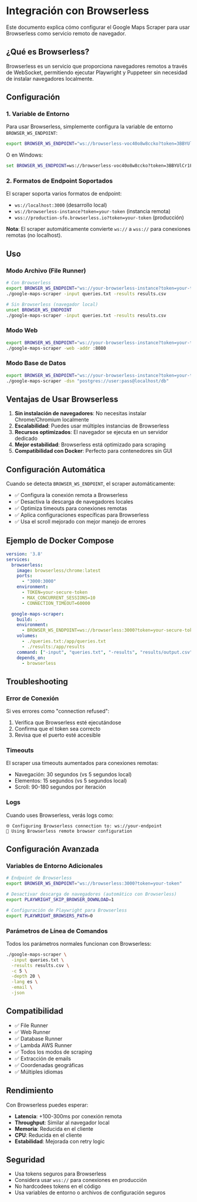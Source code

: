 # Integración con Browserless

Este documento explica cómo configurar el Google Maps Scraper para usar Browserless como servicio remoto de navegador.

## ¿Qué es Browserless?

Browserless es un servicio que proporciona navegadores remotos a través de WebSocket, permitiendo ejecutar Playwright y Puppeteer sin necesidad de instalar navegadores localmente.

## Configuración

### 1. Variable de Entorno

Para usar Browserless, simplemente configura la variable de entorno `BROWSER_WS_ENDPOINT`:

```bash
export BROWSER_WS_ENDPOINT="ws://browserless-voc40o8w8ccko?token=3BBYUlCr1FLPDIrMgE"
```

O en Windows:
```cmd
set BROWSER_WS_ENDPOINT=ws://browserless-voc40o8w8ccko?token=3BBYUlCr1FLPDIrMgE
```

### 2. Formatos de Endpoint Soportados

El scraper soporta varios formatos de endpoint:

- `ws://localhost:3000` (desarrollo local)
- `ws://browserless-instance?token=your-token` (instancia remota)
- `wss://production-sfo.browserless.io?token=your-token` (producción)

**Nota**: El scraper automáticamente convierte `ws://` a `wss://` para conexiones remotas (no localhost).

## Uso

### Modo Archivo (File Runner)

```bash
# Con Browserless
export BROWSER_WS_ENDPOINT="ws://your-browserless-instance?token=your-token"
./google-maps-scraper -input queries.txt -results results.csv

# Sin Browserless (navegador local)
unset BROWSER_WS_ENDPOINT
./google-maps-scraper -input queries.txt -results results.csv
```

### Modo Web

```bash
export BROWSER_WS_ENDPOINT="ws://your-browserless-instance?token=your-token"
./google-maps-scraper -web -addr :8080
```

### Modo Base de Datos

```bash
export BROWSER_WS_ENDPOINT="ws://your-browserless-instance?token=your-token"
./google-maps-scraper -dsn "postgres://user:pass@localhost/db"
```

## Ventajas de Usar Browserless

1. **Sin instalación de navegadores**: No necesitas instalar Chrome/Chromium localmente
2. **Escalabilidad**: Puedes usar múltiples instancias de Browserless
3. **Recursos optimizados**: El navegador se ejecuta en un servidor dedicado
4. **Mejor estabilidad**: Browserless está optimizado para scraping
5. **Compatibilidad con Docker**: Perfecto para contenedores sin GUI

## Configuración Automática

Cuando se detecta `BROWSER_WS_ENDPOINT`, el scraper automáticamente:

- ✅ Configura la conexión remota a Browserless
- ✅ Desactiva la descarga de navegadores locales
- ✅ Optimiza timeouts para conexiones remotas
- ✅ Aplica configuraciones específicas para Browserless
- ✅ Usa el scroll mejorado con mejor manejo de errores

## Ejemplo de Docker Compose

```yaml
version: '3.8'
services:
  browserless:
    image: browserless/chrome:latest
    ports:
      - "3000:3000"
    environment:
      - TOKEN=your-secure-token
      - MAX_CONCURRENT_SESSIONS=10
      - CONNECTION_TIMEOUT=60000

  google-maps-scraper:
    build: .
    environment:
      - BROWSER_WS_ENDPOINT=ws://browserless:3000?token=your-secure-token
    volumes:
      - ./queries.txt:/app/queries.txt
      - ./results:/app/results
    command: ["-input", "queries.txt", "-results", "results/output.csv"]
    depends_on:
      - browserless
```

## Troubleshooting

### Error de Conexión

Si ves errores como "connection refused":

1. Verifica que Browserless esté ejecutándose
2. Confirma que el token sea correcto
3. Revisa que el puerto esté accesible

### Timeouts

El scraper usa timeouts aumentados para conexiones remotas:

- Navegación: 30 segundos (vs 5 segundos local)
- Elementos: 15 segundos (vs 5 segundos local)
- Scroll: 90-180 segundos por iteración

### Logs

Cuando uses Browserless, verás logs como:

```
🌐 Configuring Browserless connection to: ws://your-endpoint
🚀 Using Browserless remote browser configuration
```

## Configuración Avanzada

### Variables de Entorno Adicionales

```bash
# Endpoint de Browserless
export BROWSER_WS_ENDPOINT="ws://browserless:3000?token=your-token"

# Desactivar descarga de navegadores (automático con Browserless)
export PLAYWRIGHT_SKIP_BROWSER_DOWNLOAD=1

# Configuración de Playwright para Browserless
export PLAYWRIGHT_BROWSERS_PATH=0
```

### Parámetros de Línea de Comandos

Todos los parámetros normales funcionan con Browserless:

```bash
./google-maps-scraper \
  -input queries.txt \
  -results results.csv \
  -c 5 \
  -depth 20 \
  -lang es \
  -email \
  -json
```

## Compatibilidad

- ✅ File Runner
- ✅ Web Runner  
- ✅ Database Runner
- ✅ Lambda AWS Runner
- ✅ Todos los modos de scraping
- ✅ Extracción de emails
- ✅ Coordenadas geográficas
- ✅ Múltiples idiomas

## Rendimiento

Con Browserless puedes esperar:

- **Latencia**: +100-300ms por conexión remota
- **Throughput**: Similar al navegador local
- **Memoria**: Reducida en el cliente
- **CPU**: Reducida en el cliente
- **Estabilidad**: Mejorada con retry logic

## Seguridad

- Usa tokens seguros para Browserless
- Considera usar `wss://` para conexiones en producción
- No hardcodees tokens en el código
- Usa variables de entorno o archivos de configuración seguros
